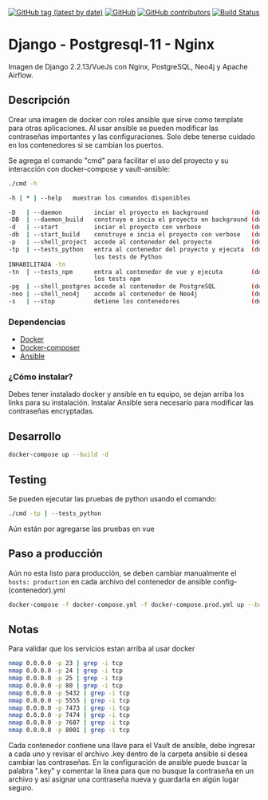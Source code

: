 [![GitHub tag (latest by date)](https://img.shields.io/github/v/tag/saengate/djfullapp)](https://github.com/saengate/djfullapp/releases/latest)
[![GitHub](https://img.shields.io/github/license/saengate/djfullapp)](LICENSE)
[![GitHub contributors](https://img.shields.io/github/contributors/saengate/djfullapp)](https://github.com/saengate/djfullapp/graphs/contributors)
[![Build Status](https://travis-ci.org/saengate/djfullapp.svg?branch=master)](https://travis-ci.org/saengate/djfullapp)

# Django - Postgresql-11 - Nginx

Imagen de Django 2.2.13/VueJs con Nginx, PostgreSQL, Neo4j y Apache Airflow.

## Descripción

Crear una imagen de docker con roles ansible que sirve como template para otras aplicaciones.
Al usar ansible se pueden modificar las contraseñas importantes y las configuraciones.
Solo debe tenerse cuidado en los contenedores si se cambian los puertos.

Se agrega el comando "cmd" para facilitar el uso del proyecto y su interacción con docker-compose y vault-ansible:
```sh
./cmd -h
```
```sh
-h | * | --help   muestran los comandos disponibles

-D   | --daemon         inciar el proyecto en background            (docker-compose up -d)
-DB  | --daemon_build   construye e incia el proyecto en background (docker-compose up --build -d)
-d   | --start          inciar el proyecto con verbose              (docker-compose up)
-db  | --start_build    construye e incia el proyecto con verbose   (docker-compose up --build)
-p   | --shell_project  accede al contenedor del proyecto           (docker exec -it)
-tp  | --tests_python   entra al contenedor del proyecto y ejecuta  (docker exec -it.../manage.py test)
                        los tests de Python
INHABILITADA -tn
-tn  | --tests_npm      entra al contenedor de vue y ejecuta        (docker exec -it...npm run test)
                        los tests npm
-pg  | --shell_postgres accede al contenedor de PostgreSQL          (docker exec -it)
-neo | --shell_neo4j    accede al contenedor de Neo4j               (docker exec -it)
-s   | --stop           detiene los contenedores                    (docker-compose down)
```

### Dependencias

* [Docker](https://docs.docker.com/engine/install/)
* [Docker-composer](https://docs.docker.com/compose/install/)
* [Ansible](https://docs.ansible.com/ansible/latest/installation_guide/intro_installation.html)

### ¿Cómo instalar?

Debes tener instalado docker y ansible en tu equipo, se dejan arriba los links para su instalación.
Instalar Ansible sera necesario para modificar las contraseñas encryptadas.

## Desarrollo

```sh
docker-compose up --build -d
```

## Testing

Se pueden ejecutar las pruebas de python usando el comando:
```sh
./cmd -tp | --tests_python
```
Aún están por agregarse las pruebas en vue

## Paso a producción

Aún no esta listo para producción, se deben cambiar manualmente el `hosts: production` en cada archivo del contenedor
de ansible config-(contenedor).yml
```sh
docker-compose -f docker-compose.yml -f docker-compose.prod.yml up --build
```

## Notas

Para validar que los servicios estan arriba al usar docker
```sh
nmap 0.0.0.0 -p 23 | grep -i tcp
nmap 0.0.0.0 -p 24 | grep -i tcp
nmap 0.0.0.0 -p 25 | grep -i tcp
nmap 0.0.0.0 -p 80 | grep -i tcp
nmap 0.0.0.0 -p 5432 | grep -i tcp
nmap 0.0.0.0 -p 5555 | grep -i tcp
nmap 0.0.0.0 -p 7473 | grep -i tcp
nmap 0.0.0.0 -p 7474 | grep -i tcp
nmap 0.0.0.0 -p 7687 | grep -i tcp
nmap 0.0.0.0 -p 8001 | grep -i tcp
```

Cada contenedor contiene una llave para el Vault de ansible, debe ingresar a cada uno y revisar
el archivo .key dentro de la carpeta ansible si desea cambiar las contraseñas.
En la configuración de ansible puede buscar la palabra ".key" y comentar la linea para que no busque
la contraseña en un archivo y así asignar una contraseña nueva y guardarla en algún lugar seguro.
